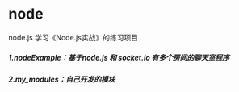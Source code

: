 # node
node.js  学习《Node.js实战》的练习项目

##### 1.nodeExample：基于node.js 和 socket.io 有多个房间的聊天室程序
##### 2.my_modules：自己开发的模块
